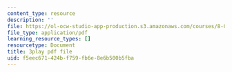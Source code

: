 ```yaml
---
content_type: resource
description: ''
file: https://ol-ocw-studio-app-production.s3.amazonaws.com/courses/8-01sc-classical-mechanics-fall-2016/f5eec671424bf759fb6e8e6b500b5fba_dvWKCH0ocu8.pdf
file_type: application/pdf
learning_resource_types: []
resourcetype: Document
title: 3play pdf file
uid: f5eec671-424b-f759-fb6e-8e6b500b5fba
---
```

